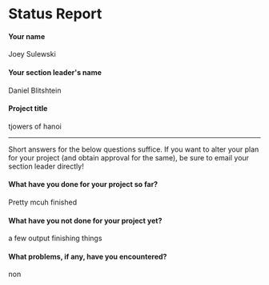 # Status Report

#### Your name

Joey Sulewski

#### Your section leader's name

Daniel Blitshtein

#### Project title

tjowers of hanoi

***

Short answers for the below questions suffice. If you want to alter your plan for your project (and obtain approval for the same), be sure to email your section leader directly!

#### What have you done for your project so far?

Pretty mcuh finished

#### What have you not done for your project yet?

a few output finishing things

#### What problems, if any, have you encountered?

non
